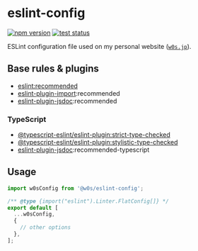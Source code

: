 # eslint-config

[![npm version](https://badge.fury.io/js/%40w0s%2Feslint-config.svg)](https://www.npmjs.com/package/@w0s/eslint-config)
[![test status](https://github.com/SaekiTominaga/w0s/actions/workflows/eslint-test.yml/badge.svg)](https://github.com/SaekiTominaga/w0s/actions/workflows/eslint-test.yml)

ESLint configuration file used on my personal website ([`w0s.jp`](https://github.com/SaekiTominaga/w0s.jp)).

## Base rules & plugins

- [eslint:recommended](https://eslint.org/docs/latest/user-guide/configuring/configuration-files#using-eslintrecommended)
- [eslint-plugin-import](https://github.com/import-js/eslint-plugin-import):recommended
- [eslint-plugin-jsdoc](https://github.com/gajus/eslint-plugin-jsdoc):recommended

### TypeScript

- [@typescript-eslint/eslint-plugin:strict-type-checked](https://typescript-eslint.io/users/configs/#strict-type-checked)
- [@typescript-eslint/eslint-plugin:stylistic-type-checked](https://typescript-eslint.io/users/configs/#stylistic-type-checked)
- [eslint-plugin-jsdoc](https://github.com/gajus/eslint-plugin-jsdoc/):recommended-typescript

## Usage

```javascript
import w0sConfig from '@w0s/eslint-config';

/** @type {import("eslint").Linter.FlatConfig[]} */
export default [
  ...w0sConfig,
  {
    // other options
  },
];
```
